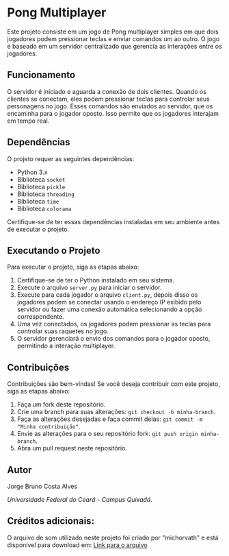 # Pong Multiplayer

Este projeto consiste em um jogo de Pong multiplayer simples em que dois jogadores podem pressionar teclas e enviar comandos um ao outro. O jogo é baseado em um servidor centralizado que gerencia as interações entre os jogadores.

## Funcionamento

O servidor é iniciado e aguarda a conexão de dois clientes. Quando os clientes se conectam, eles podem pressionar teclas para controlar seus personagens no jogo. Esses comandos são enviados ao servidor, que os encaminha para o jogador oposto. Isso permite que os jogadores interajam em tempo real.

## Dependências

O projeto requer as seguintes dependências:

- Python 3.x
- Biblioteca `socket`
- Biblioteca `pickle`
- Biblioteca `threading`
- Biblioteca `time`
- Biblioteca `colorama`

Certifique-se de ter essas dependências instaladas em seu ambiente antes de executar o projeto.

## Executando o Projeto

Para executar o projeto, siga as etapas abaixo:

1. Certifique-se de ter o Python instalado em seu sistema.
2. Execute o arquivo `server.py` para iniciar o servidor.
3. Execute para cada jogador o arquivo `client.py`, depois disso os jogadores podem se conectar usando o endereço IP exibido pelo servidor ou fazer uma conexão automática selecionando a opção correspondente.
4. Uma vez conectados, os jogadores podem pressionar as teclas para controlar suas raquetes no jogo.
5. O servidor gerenciará o envio dos comandos para o jogador oposto, permitindo a interação multiplayer.

## Contribuições

Contribuições são bem-vindas! Se você deseja contribuir com este projeto, siga as etapas abaixo:

1. Faça um fork deste repositório.
2. Crie uma branch para suas alterações: `git checkout -b minha-branch`.
3. Faça as alterações desejadas e faça commit delas: `git commit -m "Minha contribuição"`.
4. Envie as alterações para o seu repositório fork: `git push origin minha-branch`.
5. Abra um pull request neste repositório.

## Autor

Jorge Bruno Costa Alves

*Universidade Federal do Ceará - Campus Quixadá.*

## Créditos adicionais:
O arquivo de som utilizado neste projeto foi criado por "michorvath" e está disponível para download em: [Link para o arquivo](https://freesound.org/people/michorvath/sounds/269718/)